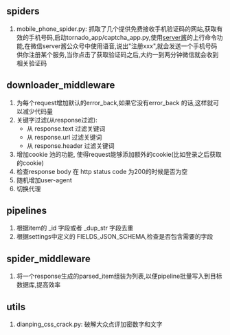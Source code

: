 spiders
-------------------
1. mobile_phone_spider.py: 抓取了几个提供免费接收手机验证码的网站,获取有效的手机号码,启动tornado_app/captcha_app.py,使用[server酱](http://sc.ftqq.com/3.version)的上行命令功能,在微信server酱公众号中使用语音,说出"注册xxx",就会发送一个手机号码供你注册某个服务,当你点击了获取验证码之后,大约一到两分钟微信就会收到相关验证码

downloader_middleware
-------------------
1. 为每个request增加默认的error_back,如果它没有error_back 的话,这样就可以减少代码量
2. 关键字过滤(从response过滤):
    * 从 response.text 过滤关键词
    * 从 response.url 过滤关键词
    * 从 response.header 过滤关键词
3. 增加cookie 池的功能, 使得request能够添加额外的cookie(比如登录之后获取的cookie)
4. 检查response body 在 http status code 为200的时候是否为空
5. 随机增加user-agent
6. 切换代理

pipelines
-------------------
1. 根据item的 _id 字段或者 _dup_str 字段去重
2. 根据settings中定义的 FIELDS_JSON_SCHEMA,检查是否包含需要的字段

spider_middleware
-------------------
1. 将一个response生成的parsed_item组装为列表,以便pipeline批量写入到目标数据库,提高效率

utils
-------------------
1. dianping_css_crack.py: 破解大众点评加密数字和文字
